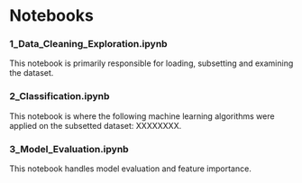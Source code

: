 # Notebooks

### 1_Data_Cleaning_Exploration.ipynb
This notebook is primarily responsible for loading, subsetting and examining the dataset.

### 2_Classification.ipynb
This notebook is where the following machine learning algorithms were applied on the subsetted dataset: XXXXXXXX.

### 3_Model_Evaluation.ipynb
This notebook handles model evaluation and feature importance.
